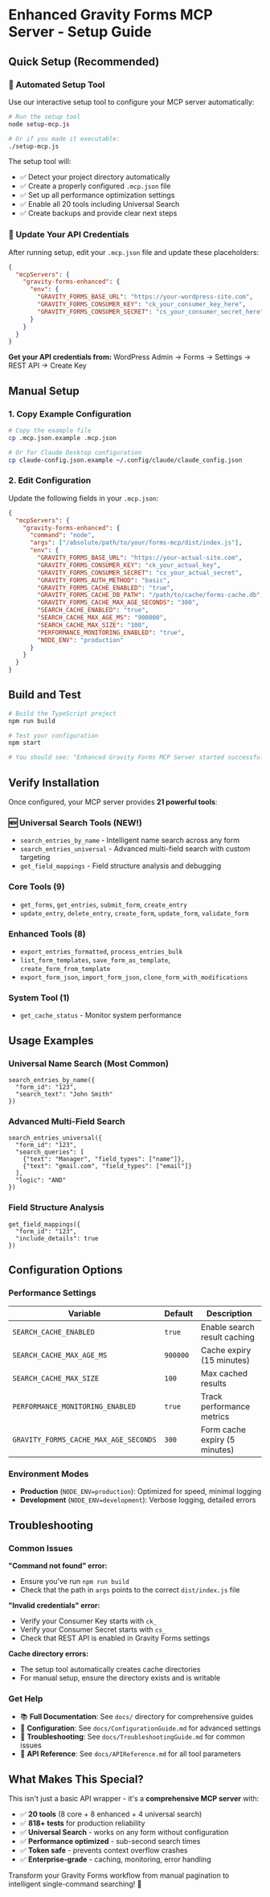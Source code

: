 # Enhanced Gravity Forms MCP Server - Setup Guide

## Quick Setup (Recommended)

### 🚀 Automated Setup Tool

Use our interactive setup tool to configure your MCP server automatically:

```bash
# Run the setup tool
node setup-mcp.js

# Or if you made it executable:
./setup-mcp.js
```

The setup tool will:
- ✅ Detect your project directory automatically
- ✅ Create a properly configured `.mcp.json` file  
- ✅ Set up all performance optimization settings
- ✅ Enable all 20 tools including Universal Search
- ✅ Create backups and provide clear next steps

### 🔑 Update Your API Credentials

After running setup, edit your `.mcp.json` file and update these placeholders:

```json
{
  "mcpServers": {
    "gravity-forms-enhanced": {
      "env": {
        "GRAVITY_FORMS_BASE_URL": "https://your-wordpress-site.com",
        "GRAVITY_FORMS_CONSUMER_KEY": "ck_your_consumer_key_here", 
        "GRAVITY_FORMS_CONSUMER_SECRET": "cs_your_consumer_secret_here"
      }
    }
  }
}
```

**Get your API credentials from:**
WordPress Admin → Forms → Settings → REST API → Create Key

## Manual Setup

### 1. Copy Example Configuration

```bash
# Copy the example file
cp .mcp.json.example .mcp.json

# Or for Claude Desktop configuration
cp claude-config.json.example ~/.config/claude/claude_config.json
```

### 2. Edit Configuration

Update the following fields in your `.mcp.json`:

```json
{
  "mcpServers": {
    "gravity-forms-enhanced": {
      "command": "node",
      "args": ["/absolute/path/to/your/forms-mcp/dist/index.js"],
      "env": {
        "GRAVITY_FORMS_BASE_URL": "https://your-actual-site.com",
        "GRAVITY_FORMS_CONSUMER_KEY": "ck_your_actual_key",
        "GRAVITY_FORMS_CONSUMER_SECRET": "cs_your_actual_secret",
        "GRAVITY_FORMS_AUTH_METHOD": "basic",
        "GRAVITY_FORMS_CACHE_ENABLED": "true",
        "GRAVITY_FORMS_CACHE_DB_PATH": "/path/to/cache/forms-cache.db",
        "GRAVITY_FORMS_CACHE_MAX_AGE_SECONDS": "300",
        "SEARCH_CACHE_ENABLED": "true",
        "SEARCH_CACHE_MAX_AGE_MS": "900000",
        "SEARCH_CACHE_MAX_SIZE": "100",
        "PERFORMANCE_MONITORING_ENABLED": "true",
        "NODE_ENV": "production"
      }
    }
  }
}
```

## Build and Test

```bash
# Build the TypeScript project
npm run build

# Test your configuration
npm start

# You should see: "Enhanced Gravity Forms MCP Server started successfully"
```

## Verify Installation

Once configured, your MCP server provides **21 powerful tools**:

### 🆕 Universal Search Tools (NEW!)
- `search_entries_by_name` - Intelligent name search across any form
- `search_entries_universal` - Advanced multi-field search with custom targeting  
- `get_field_mappings` - Field structure analysis and debugging

### Core Tools (9)
- `get_forms`, `get_entries`, `submit_form`, `create_entry`
- `update_entry`, `delete_entry`, `create_form`, `update_form`, `validate_form`

### Enhanced Tools (8) 
- `export_entries_formatted`, `process_entries_bulk`
- `list_form_templates`, `save_form_as_template`, `create_form_from_template`
- `export_form_json`, `import_form_json`, `clone_form_with_modifications`

### System Tool (1)
- `get_cache_status` - Monitor system performance

## Usage Examples

### Universal Name Search (Most Common)
```
search_entries_by_name({
  "form_id": "123",
  "search_text": "John Smith"
})
```

### Advanced Multi-Field Search
```
search_entries_universal({
  "form_id": "123", 
  "search_queries": [
    {"text": "Manager", "field_types": ["name"]},
    {"text": "gmail.com", "field_types": ["email"]}
  ],
  "logic": "AND"
})
```

### Field Structure Analysis
```
get_field_mappings({
  "form_id": "123",
  "include_details": true
})
```

## Configuration Options

### Performance Settings

| Variable | Default | Description |
|----------|---------|-------------|
| `SEARCH_CACHE_ENABLED` | `true` | Enable search result caching |
| `SEARCH_CACHE_MAX_AGE_MS` | `900000` | Cache expiry (15 minutes) |
| `SEARCH_CACHE_MAX_SIZE` | `100` | Max cached results |
| `PERFORMANCE_MONITORING_ENABLED` | `true` | Track performance metrics |
| `GRAVITY_FORMS_CACHE_MAX_AGE_SECONDS` | `300` | Form cache expiry (5 minutes) |

### Environment Modes

- **Production** (`NODE_ENV=production`): Optimized for speed, minimal logging
- **Development** (`NODE_ENV=development`): Verbose logging, detailed errors

## Troubleshooting

### Common Issues

**"Command not found" error:**
- Ensure you've run `npm run build`
- Check that the path in `args` points to the correct `dist/index.js` file

**"Invalid credentials" error:**  
- Verify your Consumer Key starts with `ck_`
- Verify your Consumer Secret starts with `cs_`
- Check that REST API is enabled in Gravity Forms settings

**Cache directory errors:**
- The setup tool automatically creates cache directories
- For manual setup, ensure the directory exists and is writable

### Get Help

- 📚 **Full Documentation**: See `docs/` directory for comprehensive guides
- 🔧 **Configuration**: See `docs/ConfigurationGuide.md` for advanced settings
- 🚨 **Troubleshooting**: See `docs/TroubleshootingGuide.md` for common issues
- 📖 **API Reference**: See `docs/APIReference.md` for all tool parameters

## What Makes This Special?

This isn't just a basic API wrapper - it's a **comprehensive MCP server** with:

- ✅ **20 tools** (8 core + 8 enhanced + 4 universal search)
- ✅ **818+ tests** for production reliability  
- ✅ **Universal Search** - works on any form without configuration
- ✅ **Performance optimized** - sub-second search times
- ✅ **Token safe** - prevents context overflow crashes
- ✅ **Enterprise-grade** - caching, monitoring, error handling

Transform your Gravity Forms workflow from manual pagination to intelligent single-command searching! 🎯